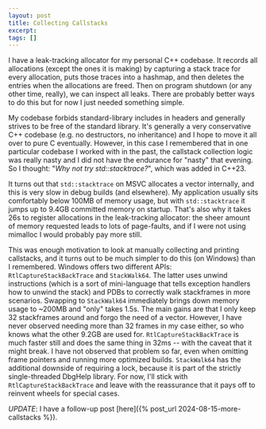 ```yaml
---
layout: post
title: Collecting Callstacks
excerpt:
tags: []
---
```


I have a leak-tracking allocator for my personal C++ codebase. It records all allocations (except the ones it is making) by capturing a stack trace for every allocation, puts those traces into a hashmap, and then deletes the entries when the allocations are freed. Then on program shutdown (or any other time, really), we can inspect all leaks. There are probably better ways to do this but for now I just needed something simple.

My codebase forbids standard-library includes in headers and generally strives to be free of the standard library. It's generally a very conservative C++ codebase (e.g. no destructors, no inheritance) and I hope to move it all over to pure C eventually. However, in this case I remembered that in one particular codebase I worked with in the past, the callstack collection logic was really nasty and I did not have the endurance for "nasty" that evening. So I thought: "_Why not try std::stacktrace?_", which was added in C++23.

It turns out that `std::stacktrace` on MSVC allocates a vector internally, and this is very slow in debug builds (and elsewhere). My application usually sits comfortably below 100MB of memory usage, but with `std::stacktrace` it jumps up to 9.4GB committed memory on startup. That's also why it takes 26s to register allocations in the leak-tracking allocator: the sheer amount of memory requested leads to lots of page-faults, and if I were not using mimalloc I would probably pay more still.

This was enough motivation to look at manually collecting and printing callstacks, and it turns out to be much simpler to do this (on Windows) than I remembered. Windows offers two different APIs: `RtlCaptureStackBackTrace` and `StackWalk64`. The latter uses unwind instructions (which is a sort of mini-language that tells exception handlers how to unwind the stack) and PDBs to correctly walk stackframes in more scenarios. Swapping to `StackWalk64` immediately brings down memory usage to ~200MB and "only" takes 1.5s. The main gains are that I only keep 32 stackframes around and forgo the need of a vector. However, I have never observed needing more than 32 frames in my case either, so who knows what the other 9.2GB are used for. `RtlCaptureStackBackTrace` is much faster still and does the same thing in 32ms -- with the caveat that it might break. I have not observed that problem so far, even when omitting frame pointers and running more optimized builds. `StackWalk64` has the additional downside of requiring a lock, because it is part of the strictly single-threaded DbgHelp library. For now, I'll stick with `RtlCaptureStackBackTrace` and leave with the reassurance that it pays off to reinvent wheels for special cases.

_UPDATE_: I have a follow-up post [here]({% post_url 2024-08-15-more-callstacks %}).
